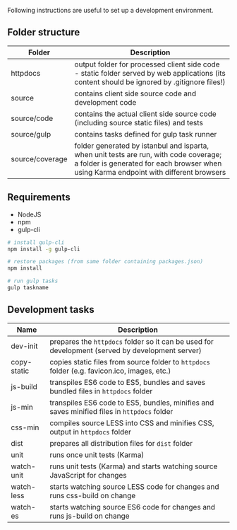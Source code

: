 Following instructions are useful to set up a development environment.

## Folder structure

| Folder           | Description                                                                                                                                            |
|------------------|--------------------------------------------------------------------------------------------------------------------------------------------------------|
| httpdocs         | output folder for processed client side code - static folder served by web applications (its content should be ignored by .gitignore files!)           |
| source           | contains client side source code and development code                                                                                                  |
| source/code      | contains the actual client side source code (including source static files) and tests                                                                  |
| source/gulp      | contains tasks defined for gulp task runner                                                                                                            |
| source/coverage  | folder generated by istanbul and isparta, when unit tests are run, with code coverage; a folder is generated for each browser when using Karma endpoint with different browsers  |

## Requirements
* NodeJS
* npm
* gulp-cli

```bash
# install gulp-cli
npm install -g gulp-cli

# restore packages (from same folder containing packages.json)
npm install

# run gulp tasks
gulp taskname
```

## Development tasks

| Name        | Description                                                                                            |
|-------------|--------------------------------------------------------------------------------------------------------|
| dev-init    | prepares the `httpdocs` folder so it can be used for development (served by development server)        |
| copy-static | copies static files from source folder to `httpdocs` folder (e.g. favicon.ico, images, etc.)           |
| js-build    | transpiles ES6 code to ES5, bundles and saves bundled files in `httpdocs` folder                       |
| js-min      | transpiles ES6 code to ES5, bundles, minifies and saves minified files in `httpdocs` folder            |
| css-min     | compiles source LESS into CSS and minifies CSS, output in `httpdocs` folder                            |
| dist        | prepares all distribution files for `dist` folder                                                      |
| unit        | runs once unit tests (Karma)                                                                           |
| watch-unit  | runs unit tests (Karma) and starts watching source JavaScript for changes                              |
| watch-less  | starts watching source LESS code for changes and runs css-build on change                              |
| watch-es    | starts watching source ES6 code for changes and runs js-build on change                                |